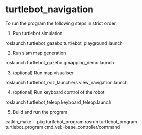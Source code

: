 turtlebot_navigation
====================
To run the program the following steps in strict order.

1) Run turtlebot simulation
    
  roslaunch turtlebot_gazebo turtlebot_playground.launch

2) Run slam map generation

  roslaunch turtlebot_gazebo gmapping_demo.launch

3) (optional) Run map visualiser
  
  roslaunch turtlebot_rviz_launchers view_navigation.launch

4) (optional) Run keyboard control of the robot

  roslaunch turtlebot_teleop keyboard_teleop.launch

5) Build and run the program

  catkin_make --pkg turtlebot_program
  rosrun turtlebot_program turtlebot_program cmd_vel:=base_controller/command
